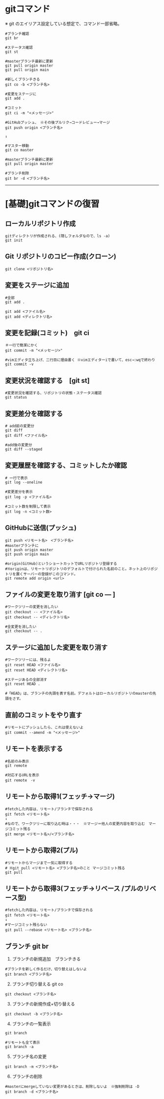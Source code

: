 # gitコマンド

※ git のエイリアス設定している想定で、コマンド一部省略。

```
#ブランチ確認
git br

#ステータス確認
git st

#masterブランチ最新に更新
git pull origin master
git pull origin main

#新しくブランチきる
git co -b <ブランチ名>

#変更をステージに
git add .

#コミット
git ci -m "<メッセージ>"

#GitHubプッシュ、　※その後プルリク→コードレビュー→マージ
git push origin <ブランチ名>

↓

#マスター移動
git co master

#masterブランチ最新に更新
git pull origin master

#ブランチ削除
git br -d <ブランチ名>
```
---

# [基礎]gitコマンドの復習

## ローカルリポジトリ作成

```
gitディレクトリが作成される、(隠しフォルダなので、ls -a)
git init
```

## Git リポジトリのコピー作成(クローン)

```
git clone <リポジトリ名>
```

## 変更をステージに追加

```
#全部
git add .

git add <ファイル名>
git add <ディレクトリ名>
```

## 変更を記録(コミット)　git ci

```
＃一行で簡潔にかく
git commit -m "<メッセージ>"

#vimエディタ立ち上げ、二行目に理由書く ※vimエディターiで書いて、esc→:wqで終わり
git commit -v
```


## 変更状況を確認する　[git st]
```
#変更状況を確認する、リポジトリの状態・ステータス確認
git status
```


## 変更差分を確認する

```
# add前の変更分
git diff
git diff <ファイル名>

#add後の変更分
git diff --staged
```


## 変更履歴を確認する、コミットしたか確認

```
# 一行で表示
git log --oneline

#変更差分を表示
git log -p <ファイル名>

#コミット数を制限して表示
git log -n <コミット数>
```


## GitHubに送信(プッシュ)

```
git push <リモート名>　<ブランチ名>
#masterブランチに
git push origin master
git push origin main

#origin(GitHub)というショートカットでURLリポジトリ登録する
#※originは、リモートリポジトリのデフォルトで付けられた名前のこと。ネット上のリポジトリを置くサーバーの登録がこのコマンド。
git remote add origin <url>
```

## ファイルの変更を取り消す [git co — ]

```
#ワークツリーの変更を消したい
git checkout -- <ファイル名>
git checkout -- <ディレクトリ名>

#全変更を消したい
git checkout -- .
```

## ステージに追加した変更を取り消す

```
#ワークツリーには、残るよ
git reset HEAD <ファイル名>
git reset HEAD <ディレクトリ名>

#ステージあるの全部消す
git reset HEAD .

#「HEAD」は、ブランチの先頭を表す名前。デフォルトはローカルリポジトリのmasterの先頭をさす。
```

## 直前のコミットをやり直す

```
#リモートにプッシュしたら、これは使えないよ
git commit --amend -m "<メッセージ>"
```

## リモートを表示する

```
#名前のみ表示
git remote

#対応するURLを表示
git remote　-v
```

## リモートから取得1(フェッチ→マージ)

```
#fetchした内容は、リモート/ブランチで保存される
git fetch <リモート名>
↓
#なので、ワークツリーに取り込む時は・・・　※マージ＝他人の変更内容を取り込む　マージコミット残る
git merge <リモート名>/<ブランチ名>
```

## リモートから取得2(プル)

```
#リモートからマージまで一気に取得する　
# ※git pull <リモート名> <ブランチ名>のこと マージコミット残る
git pull
```

## リモートから取得3(フェッチ→リベース /プルのリベース型)

```
#fetchした内容は、リモート/ブランチで保存される
git fetch <リモート名>
↓
#マージコミット残らない
git pull --rebase <リモート名> <ブランチ名>
```

## ブランチ git br

1. ブランチの新規追加　ブランチきる
```
#ブランチを新しく作るだけ、切り替えはしないよ
git branch <ブランチ名>
```
2. ブランチ切り替える git co
```
git checkout <ブランチ名>
```
3. ブランチの新規作成+切り替える
```
git checkout -b <ブランチ名>
```
4. ブランチの一覧表示
```
git branch

#リモートも全て表示
git branch -a
```
5. ブランチ名の変更
```
git branch -m <ブランチ名>
```
6. ブランチの削除
```
#masterにmergeしていない変更があるときは、削除しないよ　※強制削除は -D
git branch -d <ブランチ名>
```
